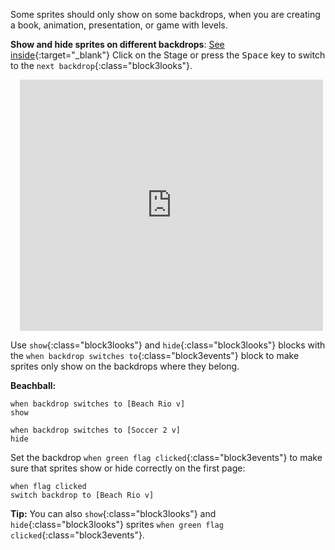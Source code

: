 Some sprites should only show on some backdrops, when you are creating a book, animation, presentation, or game with levels.

**Show and hide sprites on different backdrops**: [See inside](https://scratch.mit.edu/projects/499876704/editor){:target="_blank"}
Click on the Stage or press the <kbd>Space</kbd> key to switch to the `next backdrop`{:class="block3looks"}.
<div class="scratch-preview" style="margin-left: 15px;">
  <iframe allowtransparency="true" width="485" height="402" src="https://scratch.mit.edu/projects/embed/499876704/?autostart=false" frameborder="0"></iframe>
</div>

Use `show`{:class="block3looks"} and `hide`{:class="block3looks"} blocks with the `when backdrop switches to`{:class="block3events"} block to make sprites only show on the backdrops where they belong.

**Beachball:**
```blocks3
when backdrop switches to [Beach Rio v]
show

when backdrop switches to [Soccer 2 v]
hide
```

Set the backdrop `when green flag clicked`{:class="block3events"} to make sure that sprites show or hide correctly on the first page:

```blocks3
when flag clicked
switch backdrop to [Beach Rio v]
```

**Tip:** You can also `show`{:class="block3looks"} and `hide`{:class="block3looks"} sprites `when green flag clicked`{:class="block3events"}.

